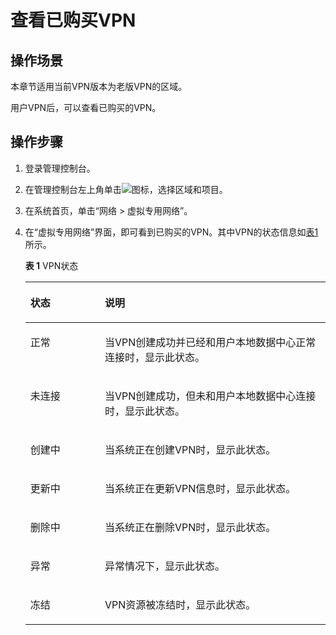 # 查看已购买VPN<a name="vpn_04_0002"></a>

## 操作场景<a name="section25068200105648"></a>

本章节适用当前VPN版本为老版VPN的区域。

用户VPN后，可以查看已购买的VPN。

## 操作步骤<a name="section47858803105754"></a>

1.  登录管理控制台。
2.  在管理控制台左上角单击![](figures/d00356819-云计算开发部-公有云_IaaS-image-f1cac6ef-c4f7-462b-a7f1-85e988937e64.png)图标，选择区域和项目。
3.  在系统首页，单击“网络 \> 虚拟专用网络”。
4.  在“虚拟专用网络”界面，即可看到已购买的VPN。其中VPN的状态信息如[表1](#zh-cn_topic_0013748707_table1573616693718)所示。

    **表 1**  VPN状态

    <a name="zh-cn_topic_0013748707_table1573616693718"></a>
    <table><thead align="left"><tr id="zh-cn_topic_0013748707_row580761493718"><th class="cellrowborder" valign="top" width="24.81%" id="mcps1.2.3.1.1"><p id="zh-cn_topic_0013748707_p65469593718"><a name="zh-cn_topic_0013748707_p65469593718"></a><a name="zh-cn_topic_0013748707_p65469593718"></a>状态</p>
    </th>
    <th class="cellrowborder" valign="top" width="75.19%" id="mcps1.2.3.1.2"><p id="zh-cn_topic_0013748707_p5303029693718"><a name="zh-cn_topic_0013748707_p5303029693718"></a><a name="zh-cn_topic_0013748707_p5303029693718"></a>说明</p>
    </th>
    </tr>
    </thead>
    <tbody><tr id="zh-cn_topic_0013748707_row3942386093718"><td class="cellrowborder" valign="top" width="24.81%" headers="mcps1.2.3.1.1 "><p id="zh-cn_topic_0013748707_p3921611193718"><a name="zh-cn_topic_0013748707_p3921611193718"></a><a name="zh-cn_topic_0013748707_p3921611193718"></a>正常</p>
    </td>
    <td class="cellrowborder" valign="top" width="75.19%" headers="mcps1.2.3.1.2 "><p id="zh-cn_topic_0013748707_p16932393718"><a name="zh-cn_topic_0013748707_p16932393718"></a><a name="zh-cn_topic_0013748707_p16932393718"></a>当VPN创建成功并已经和用户本地数据中心正常连接时，显示此状态。</p>
    </td>
    </tr>
    <tr id="row1971216541496"><td class="cellrowborder" valign="top" width="24.81%" headers="mcps1.2.3.1.1 "><p id="p071295434911"><a name="p071295434911"></a><a name="p071295434911"></a>未连接</p>
    </td>
    <td class="cellrowborder" valign="top" width="75.19%" headers="mcps1.2.3.1.2 "><p id="p1713135454918"><a name="p1713135454918"></a><a name="p1713135454918"></a>当VPN创建成功，但未和用户本地数据中心连接时，显示此状态。</p>
    </td>
    </tr>
    <tr id="row467655719502"><td class="cellrowborder" valign="top" width="24.81%" headers="mcps1.2.3.1.1 "><p id="p7676145712505"><a name="p7676145712505"></a><a name="p7676145712505"></a>创建中</p>
    </td>
    <td class="cellrowborder" valign="top" width="75.19%" headers="mcps1.2.3.1.2 "><p id="p7676557195020"><a name="p7676557195020"></a><a name="p7676557195020"></a>当系统正在创建VPN时，显示此状态。</p>
    </td>
    </tr>
    <tr id="row5869540125112"><td class="cellrowborder" valign="top" width="24.81%" headers="mcps1.2.3.1.1 "><p id="p5885205695013"><a name="p5885205695013"></a><a name="p5885205695013"></a>更新中</p>
    </td>
    <td class="cellrowborder" valign="top" width="75.19%" headers="mcps1.2.3.1.2 "><p id="p1488114563502"><a name="p1488114563502"></a><a name="p1488114563502"></a>当系统正在更新VPN信息时，显示此状态。</p>
    </td>
    </tr>
    <tr id="row134561502527"><td class="cellrowborder" valign="top" width="24.81%" headers="mcps1.2.3.1.1 "><p id="p74561205523"><a name="p74561205523"></a><a name="p74561205523"></a>删除中</p>
    </td>
    <td class="cellrowborder" valign="top" width="75.19%" headers="mcps1.2.3.1.2 "><p id="p64561601524"><a name="p64561601524"></a><a name="p64561601524"></a>当系统正在删除VPN时，显示此状态。</p>
    </td>
    </tr>
    <tr id="row13102348115020"><td class="cellrowborder" valign="top" width="24.81%" headers="mcps1.2.3.1.1 "><p id="p11869140175116"><a name="p11869140175116"></a><a name="p11869140175116"></a>异常</p>
    </td>
    <td class="cellrowborder" valign="top" width="75.19%" headers="mcps1.2.3.1.2 "><p id="p168692040205120"><a name="p168692040205120"></a><a name="p168692040205120"></a>异常情况下，显示此状态。</p>
    </td>
    </tr>
    <tr id="row71412020162620"><td class="cellrowborder" valign="top" width="24.81%" headers="mcps1.2.3.1.1 "><p id="p914216203268"><a name="p914216203268"></a><a name="p914216203268"></a>冻结</p>
    </td>
    <td class="cellrowborder" valign="top" width="75.19%" headers="mcps1.2.3.1.2 "><p id="p91429206264"><a name="p91429206264"></a><a name="p91429206264"></a>VPN资源被冻结时，显示此状态。</p>
    </td>
    </tr>
    </tbody>
    </table>


